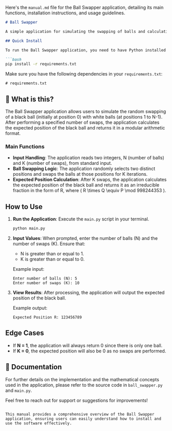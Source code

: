 Here's the `manual.md` file for the Ball Swapper application, detailing its main functions, installation instructions, and usage guidelines.

```markdown
# Ball Swapper

A simple application for simulating the swapping of balls and calculating the expected position of a black ball after a series of random swaps.

## Quick Install

To run the Ball Swapper application, you need to have Python installed on your system. You can install the required dependencies using pip. 

```bash
pip install -r requirements.txt
```

Make sure you have the following dependencies in your `requirements.txt`:

```
# requirements.txt
```

## 🤔 What is this?

The Ball Swapper application allows users to simulate the random swapping of a black ball (initially at position 0) with white balls (at positions 1 to N-1). After performing a specified number of swaps, the application calculates the expected position of the black ball and returns it in a modular arithmetic format.

### Main Functions

- **Input Handling**: The application reads two integers, N (number of balls) and K (number of swaps), from standard input.
- **Ball Swapping Logic**: The application randomly selects two distinct positions and swaps the balls at those positions for K iterations.
- **Expected Position Calculation**: After K swaps, the application calculates the expected position of the black ball and returns it as an irreducible fraction in the form of R, where \( R \times Q \equiv P \mod 998244353 \).

## How to Use

1. **Run the Application**: Execute the `main.py` script in your terminal.

   ```bash
   python main.py
   ```

2. **Input Values**: When prompted, enter the number of balls (N) and the number of swaps (K). Ensure that:
   - N is greater than or equal to 1.
   - K is greater than or equal to 0.

   Example input:
   ```
   Enter number of balls (N): 5
   Enter number of swaps (K): 10
   ```

3. **View Results**: After processing, the application will output the expected position of the black ball.

   Example output:
   ```
   Expected Position R: 123456789
   ```

## Edge Cases

- If **N = 1**, the application will always return 0 since there is only one ball.
- If **K = 0**, the expected position will also be 0 as no swaps are performed.

## 📖 Documentation

For further details on the implementation and the mathematical concepts used in the application, please refer to the source code in `ball_swapper.py` and `main.py`.

Feel free to reach out for support or suggestions for improvements!
```

This manual provides a comprehensive overview of the Ball Swapper application, ensuring users can easily understand how to install and use the software effectively.